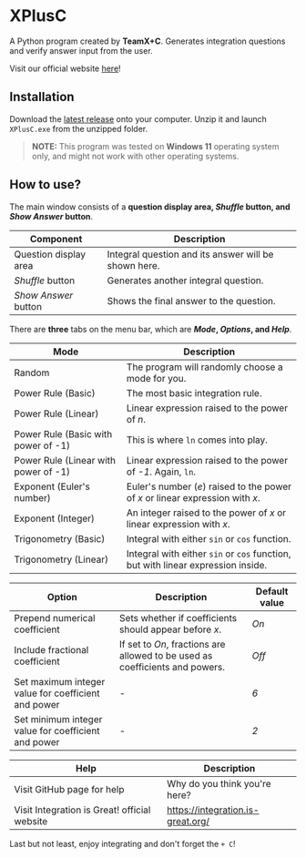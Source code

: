 # XPlusC

A Python program created by **TeamX+C**. Generates integration questions and verify answer input from the user.

Visit our official website [here](https://integration.is-great.org/)!

## Installation

Download the [latest release](https://github.com/BluEyeSkeleton/XPlusC/releases) onto your computer. Unzip it and launch `XPlusC.exe` from the unzipped folder.

> **NOTE:** This program was tested on **Windows 11** operating system only, and might not work with other operating systems.

## How to use?

The main window consists of a **question display area, _Shuffle_ button, and _Show Answer_ button**.

| Component             | Description                                          |
| --------------------- | ---------------------------------------------------- |
| Question display area | Integral question and its answer will be shown here. |
| _Shuffle_ button      | Generates another integral question.                 |
| _Show Answer_ button  | Shows the final answer to the question.              |

There are **three** tabs on the menu bar, which are **_Mode_, _Options_, and _Help_**.

| Mode                                 | Description                                                                      |
| ------------------------------------ | -------------------------------------------------------------------------------- |
| Random                               | The program will randomly choose a mode for you.                                 |
| Power Rule (Basic)                   | The most basic integration rule.                                                 |
| Power Rule (Linear)                  | Linear expression raised to the power of _n_.                                    |
| Power Rule (Basic with power of -1)  | This is where `ln` comes into play.                                              |
| Power Rule (Linear with power of -1) | Linear expression raised to the power of _-1_. Again, `ln`.                      |
| Exponent (Euler's number)            | Euler's number (_e_) raised to the power of _x_ or linear expression with _x_.   |
| Exponent (Integer)                   | An integer raised to the power of _x_ or linear expression with _x_.             |
| Trigonometry (Basic)                 | Integral with either `sin` or `cos` function.                                    |
| Trigonometry (Linear)                | Integral with either `sin` or `cos` function, but with linear expression inside. |

| Option                                              | Description                                                                  | Default value |
| --------------------------------------------------- | ---------------------------------------------------------------------------- | ------------- |
| Prepend numerical coefficient                       | Sets whether if coefficients should appear before _x_.                       | _On_          |
| Include fractional coefficient                      | If set to _On_, fractions are allowed to be used as coefficients and powers. | _Off_         |
| Set maximum integer value for coefficient and power | -                                                                            | _6_           |
| Set minimum integer value for coefficient and power | -                                                                            | _2_           |

| Help                                         | Description                       |
| -------------------------------------------- | --------------------------------- |
| Visit GitHub page for help                   | Why do you think you're here?     |
| Visit Integration is Great! official website | https://integration.is-great.org/ |

Last but not least, enjoy integrating and don't forget the `+ C`!
